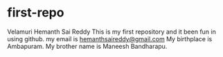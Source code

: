 # first-repo
Velamuri Hemanth Sai Reddy
This is my first repository and it been fun in using github.
my email is hemanthsaireddy@gmail.com
My birthplace is Ambapuram.
My brother name is Maneesh Bandharapu.
